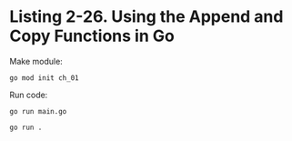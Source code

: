 # Listing 2-26. Using the Append and Copy Functions in Go

Make module:

```
go mod init ch_01 
```

Run code:

```
go run main.go
```

```
go run .
```